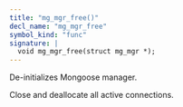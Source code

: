 ```yaml
---
title: "mg_mgr_free()"
decl_name: "mg_mgr_free"
symbol_kind: "func"
signature: |
  void mg_mgr_free(struct mg_mgr *);
---
```


De-initializes Mongoose manager.

Close and deallocate all active connections. 

